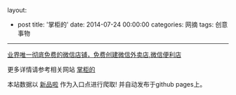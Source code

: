 layout: 
  - post 
title: '掌柜的' 
date: 2014-07-24 00:00:00 
categories: 网摘 
tags: 创意事物 
---

<a href="http://xinpinla.com/product/247" title="查看产品详情">
								业界唯一彻底免费的微信店铺，免费创建微信外卖店,微信便利店							</a>  

更多详情请参考相关网站 [掌柜的](http://www.zhanguide.com)  

本站数据以 [新品啦](http://xinpinla.com/) 作为入口点进行爬取! 并自动发布于github pages上。  
